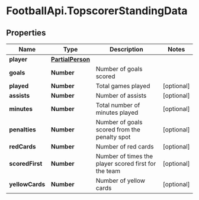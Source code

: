 # FootballApi.TopscorerStandingData

## Properties
Name | Type | Description | Notes
------------ | ------------- | ------------- | -------------
**player** | [**PartialPerson**](PartialPerson.md) |  | 
**goals** | **Number** | Number of goals scored | 
**played** | **Number** | Total games played | [optional] 
**assists** | **Number** | Number of assists | [optional] 
**minutes** | **Number** | Total number of minutes played | [optional] 
**penalties** | **Number** | Number of goals scored from the penalty spot | [optional] 
**redCards** | **Number** | Number of red cards | [optional] 
**scoredFirst** | **Number** | Number of times the player scored first for the team | [optional] 
**yellowCards** | **Number** | Number of yellow cards | [optional] 
